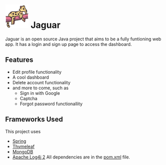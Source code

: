 # <img src="https://github.com/shahmilav/jaguar/blob/main/src/main/resources/static/logo.png" width="75" height="75" /> Jaguar
Jaguar is an open source Java project that aims to be a fully funtioning web app.
It has a login and sign up page to access the dashboard.

## Features
- Edit profile functionality
- A cool dashboard
- Delete account functionality
- and more to come, such as
  - Sign in with Google
  - Captcha
  - Forgot password functionallity

## Frameworks Used
This project uses
- [Spring](https://spring.io/)
- [Thymeleaf](https://www.thymeleaf.org/)
- [MongoDB](https://www.mongodb.com/)
- [Apache Log4j 2](https://logging.apache.org/log4j/2.x/)
All dependencies are in the [pom.xml](https://github.com/shahmilav/jaguar/blob/main/pom.xml) file.



